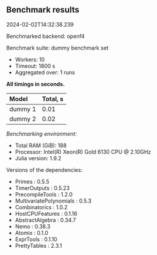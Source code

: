 ## Benchmark results

2024-02-02T14:32:38.239

Benchmarked backend: openf4

Benchmark suite: dummy benchmark set

- Workers: 10
- Timeout: 1800 s
- Aggregated over: 1 runs

**All timings in seconds.**

|Model|Total, s|
|:----|---|
|dummy 1|0.01|
|dummy 2|0.02|

*Benchmarking environment:*

* Total RAM (GiB): 188
* Processor: Intel(R) Xeon(R) Gold 6130 CPU @ 2.10GHz
* Julia version: 1.9.2

Versions of the dependencies:

* Primes : 0.5.5
* TimerOutputs : 0.5.23
* PrecompileTools : 1.2.0
* MultivariatePolynomials : 0.5.3
* Combinatorics : 1.0.2
* HostCPUFeatures : 0.1.16
* AbstractAlgebra : 0.34.7
* Nemo : 0.38.3
* Atomix : 0.1.0
* ExprTools : 0.1.10
* PrettyTables : 2.3.1
